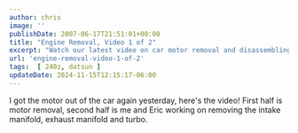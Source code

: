 ```yaml
---
author: chris
image: ''
publishDate: 2007-06-17T21:51:01+00:00
title: "Engine Removal, Video 1 of 2"
excerpt: "Watch our latest video on car motor removal and disassembling the intake manifold, exhaust manifold, and turbo."
url: 'engine-removal-video-1-of-2'
tags:  [ 240z, datsun ] 
updateDate: 2024-11-15T12:15:17-06:00
---
```


I got the motor out of the car again yesterday, here's the video! First half is motor removal, second half is me and Eric working on removing the intake manifold, exhaust manifold and turbo.
